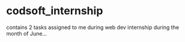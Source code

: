 # codsoft_internship
contains 2 tasks assigned to me during web dev internship during the month of June...
